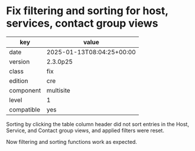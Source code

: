 [//]: # (werk v2)
# Fix filtering and sorting for host, services, contact group views

key        | value
---------- | ---
date       | 2025-01-13T08:04:25+00:00
version    | 2.3.0p25
class      | fix
edition    | cre
component  | multisite
level      | 1
compatible | yes

Sorting by clicking the table column header did not sort entries in the Host, Service, and Contact group views, and applied filters were reset.

Now filtering and sorting functions work as expected.
